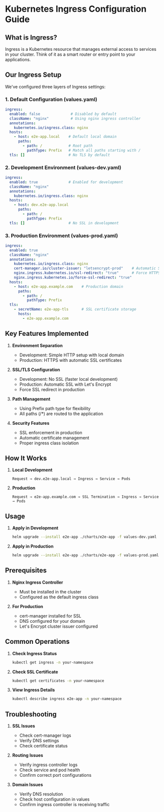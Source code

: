 # Kubernetes Ingress Configuration Guide

## What is Ingress?
Ingress is a Kubernetes resource that manages external access to services in your cluster. Think of it as a smart router or entry point to your applications.

## Our Ingress Setup

We've configured three layers of Ingress settings:

### 1. Default Configuration (values.yaml)
```yaml
ingress:
  enabled: false              # Disabled by default
  className: "nginx"          # Using nginx ingress controller
  annotations:
    kubernetes.io/ingress.class: nginx
  hosts:
    - host: e2e-app.local    # Default local domain
      paths:
        - path: /            # Root path
          pathType: Prefix   # Match all paths starting with /
  tls: []                    # No TLS by default
```

### 2. Development Environment (values-dev.yaml)
```yaml
ingress:
  enabled: true              # Enabled for development
  className: "nginx"
  annotations:
    kubernetes.io/ingress.class: nginx
  hosts:
    - host: dev.e2e-app.local
      paths:
        - path: /
          pathType: Prefix
  tls: []                    # No SSL in development
```

### 3. Production Environment (values-prod.yaml)
```yaml
ingress:
  enabled: true
  className: "nginx"
  annotations:
    kubernetes.io/ingress.class: nginx
    cert-manager.io/cluster-issuer: "letsencrypt-prod"    # Automatic SSL certificates
    nginx.ingress.kubernetes.io/ssl-redirect: "true"      # Force HTTPS
    nginx.ingress.kubernetes.io/force-ssl-redirect: "true"
  hosts:
    - host: e2e-app.example.com    # Production domain
      paths:
        - path: /
          pathType: Prefix
  tls:
    - secretName: e2e-app-tls      # SSL certificate storage
      hosts:
        - e2e-app.example.com
```

## Key Features Implemented

1. **Environment Separation**
   - Development: Simple HTTP setup with local domain
   - Production: HTTPS with automatic SSL certificates

2. **SSL/TLS Configuration**
   - Development: No SSL (faster local development)
   - Production: Automatic SSL with Let's Encrypt
   - Force SSL redirect in production

3. **Path Management**
   - Using Prefix path type for flexibility
   - All paths (/*) are routed to the application

4. **Security Features**
   - SSL enforcement in production
   - Automatic certificate management
   - Proper ingress class isolation

## How It Works

1. **Local Development**
   ```
   Request → dev.e2e-app.local → Ingress → Service → Pods
   ```

2. **Production**
   ```
   Request → e2e-app.example.com → SSL Termination → Ingress → Service → Pods
   ```

## Usage

1. **Apply in Development**
   ```bash
   helm upgrade --install e2e-app ./charts/e2e-app -f values-dev.yaml
   ```

2. **Apply in Production**
   ```bash
   helm upgrade --install e2e-app ./charts/e2e-app -f values-prod.yaml
   ```

## Prerequisites

1. **Nginx Ingress Controller**
   - Must be installed in the cluster
   - Configured as the default ingress class

2. **For Production**
   - cert-manager installed for SSL
   - DNS configured for your domain
   - Let's Encrypt cluster issuer configured

## Common Operations

1. **Check Ingress Status**
   ```bash
   kubectl get ingress -n your-namespace
   ```

2. **Check SSL Certificate**
   ```bash
   kubectl get certificates -n your-namespace
   ```

3. **View Ingress Details**
   ```bash
   kubectl describe ingress e2e-app -n your-namespace
   ```

## Troubleshooting

1. **SSL Issues**
   - Check cert-manager logs
   - Verify DNS settings
   - Check certificate status

2. **Routing Issues**
   - Verify ingress controller logs
   - Check service and pod health
   - Confirm correct port configurations

3. **Domain Issues**
   - Verify DNS resolution
   - Check host configuration in values
   - Confirm ingress controller is receiving traffic
